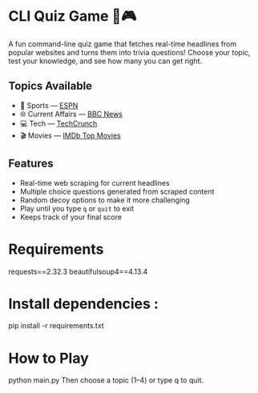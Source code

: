 # CLI Quiz Game 🧠🎮

A fun command-line quiz game that fetches real-time headlines from popular websites and turns them into trivia questions! Choose your topic, test your knowledge, and see how many you can get right.

## Topics Available

- 🏈 Sports — [ESPN](https://www.espn.com)
- 🌐 Current Affairs — [BBC News](https://www.bbc.com/news)
- 💻 Tech — [TechCrunch](https://techcrunch.com)
- 🎬 Movies — [IMDb Top Movies](https://www.imdb.com/chart/top/)

## Features

- Real-time web scraping for current headlines
- Multiple choice questions generated from scraped content
- Random decoy options to make it more challenging
- Play until you type `q` or `quit` to exit
- Keeps track of your final score

# Requirements
requests==2.32.3
beautifulsoup4==4.13.4

# Install dependencies :
pip install -r requirements.txt

# How to Play
python main.py
Then choose a topic (1–4) or type q to quit.
